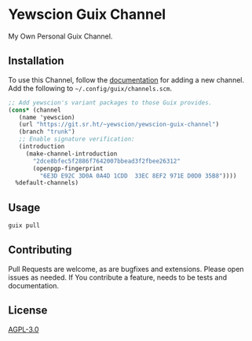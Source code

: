 # Yewscion Guix Channel

My Own Personal Guix Channel.

## Installation

To use this Channel, follow the [documentation][b] for adding a new channel. Add
the following to `~/.config/guix/channels.scm`.

```scheme
;; Add yewscion's variant packages to those Guix provides.
(cons* (channel
   (name 'yewscion)
   (url "https://git.sr.ht/~yewscion/yewscion-guix-channel")
   (branch "trunk")
   ;; Enable signature verification:
   (introduction
     (make-channel-introduction
       "2dce8bfec5f2886f7642007bbead3f2fbee26312"
       (openpgp-fingerprint
         "6E3D E92C 3D0A 0A4D 1CDD  33EC 8EF2 971E D0D0 35B8"))))
  %default-channels)
```

## Usage

```bash
guix pull
```

## Contributing

Pull Requests are welcome, as are bugfixes and extensions. Please open issues as
needed. If You contribute a feature, needs to be tests and documentation.

## License

[AGPL-3.0][c]

[a]: https://common-lisp.net/project/asdf/asdf.html#Configuring-ASDF-to-find-your-systems

[b]: https://guix.gnu.org/manual/en/html_node/Specifying-Additional-Channels.html

[c]: https://choosealicense.com/licenses/agpl-3.0/
